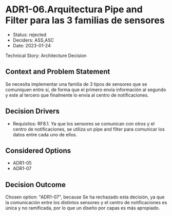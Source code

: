 # ADR1-06.Arquitectura Pipe and Filter para las 3 familias de sensores

* Status: rejected
* Deciders: ASS,ASC
* Date: 2023-01-24

Technical Story: Architecture Decision

## Context and Problem Statement

Se necesita implementar una familia de 3 tipos de sensores que se comuniquen entre sí, de forma que el primero envía información al segundo y este al tercero que finalmente lo envía al centro de notificaciones.

## Decision Drivers

* Requisitos: RF8.1. Ya que los sensores se comunican con otros y el centro de notificaciones, se utiliza un pipe and filter para comunicar los datos entre cada uno de ellos.

## Considered Options

* ADR1-05
* ADR1-07

## Decision Outcome

Chosen option: "ADR1-07", because Se ha rechazado esta decisión, ya que la comunicación entre los distintos sensores y el centro de notificaciones es única y no ramificada, por lo que un diseño por capas es más apropiado.
